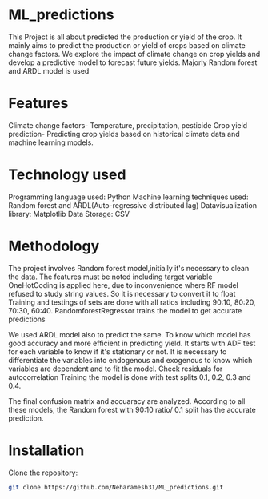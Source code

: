 # ML_predictions
This Project is all about predicted the production or yield of the crop. It mainly aims to predict the production or yield of crops based on climate change factors. We explore the impact of climate change on crop yields and develop a predictive model to forecast future yields. Majorly Random forest and ARDL model is used
# Features
Climate change factors- Temperature, precipitation, pesticide
Crop yield prediction- Predicting crop yields based on historical climate data and machine learning models.
# Technology used 
Programming language used: Python
Machine learning techniques used: Random forest and ARDL(Auto-regressive distributed lag)
Datavisualization library: Matplotlib
Data Storage: CSV
# Methodology
The project involves Random forest model,initially it's necessary to clean the data. The features must be noted including target variable
OneHotCoding is applied here, due to inconvenience where RF model refused to study string values. So it is necessary to convert it to float
Training and testings of sets are done with all ratios including 90:10, 80:20, 70:30, 60:40.
RandomforestRegressor trains the model to get accurate predictions

We used ARDL model also to predict the same. To know which model has good accuracy and more efficient in predicting yield. It starts with ADF test for each variable to know if it's stationary or not.
It is necessary to differentiate the variables into endogenous and exogenous to know which variables are dependent and to fit the model.
Check residuals for autocorrelation
Training the model is done with test splits 0.1, 0.2, 0.3 and 0.4.

The final confusion matrix and accuaracy are analyzed. According to all these models, the Random forest with 90:10 ratio/ 0.1 split has the accurate prediction. 


# Installation
Clone the repository:
   ```bash
   git clone https://github.com/Neharamesh31/ML_predictions.git
